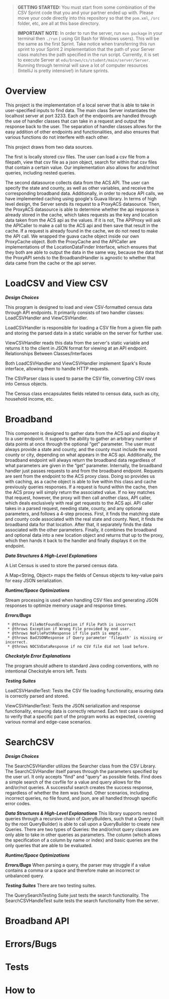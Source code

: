 > **GETTING STARTED:** You must start from some combination of the CSV Sprint code that you and your
> partner ended up with. Please move your code directly into this repository so that
> the `pom.xml`, `/src` folder, etc, are all at this base directory.

> **IMPORTANT NOTE**: In order to run the server, run `mvn package` in your terminal then `./run` (
> using Git Bash for Windows users). This will be the same as the first Sprint. Take notice when
> transferring this run sprint to your Sprint 2 implementation that the path of your Server class
> matches the path specified in the run script. Currently, it is set to execute Server
> at `edu/brown/cs/student/main/server/Server`. Running through terminal will save a lot of computer
> resources (IntelliJ is pretty intensive!) in future sprints.

# Overview

This project is the implementation of a local server that is able to take in user-specified inputs
to find data.
The main class Server instantiates the localhost server at port 3233. Each of the endpoints
are handled through the use of handler classes that can take in a request and output the response
back to the user.
The separation of handler classes allows for the easy addition of other endpoints and
functionalities, and also ensures that
various functions do not interfere with each other.

This project draws from two data sources.

The first is locally stored csv files.
The user can load a csv file from a filepath, view that csv file as a json object, search for within
that csv files that contain a certain value.
Our implementation also allows for and/or/not queries, including nested queries.

The second datasource collects data from the ACS API. The user can specify the state and county, as
well as other variables, and receive the corresponding broadband data.
Additionally, in order to reduce API calls, we have implemented caching using google's Guava
library. In terms of high level design,
the Server sends its request to a ProxyACS datasource. Then, the ProxyACS datasource is able to
determine whether the api response is already stored in the cache,
which takes requests as the key and location data taken from the ACS api as the values. If it is
not,
The APIProxy will ask the APICaller to make a call to the ACS api and then save that result in the
cache. If a request is already found in the cache,
we do not need to make the API call. We wrapped the guava cache object inside our own ProxyCache
object. Both the ProxyCache and the APICaller are implementations of the LocationDataFinder
Interface,
which ensures that they both are able to output the data in the same way, because the data that the
ProxyAPI sends to the BroadbandHandler is agnostic to whether that data came from the cache or the
api server.

# LoadCSV and View CSV

_**Design Choices**_

This program is designed to load and view CSV-formatted census data through API endpoints. It
primarily consists of two handler classes: LoadCSVHandler and ViewCSVHandler.

LoadCSVHandler is responsible for loading a CSV file from a given file path and storing the parsed
data in a static variable on the server for further use.

ViewCSVHandler reads this data from the server's static variable and returns it to the client in
JSON format for viewing at an API endpoint.
Relationships Between Classes/Interfaces

Both LoadCSVHandler and ViewCSVHandler implement Spark's Route interface, allowing them to handle
HTTP requests.

The CSVParser class is used to parse the CSV file, converting CSV rows into Census objects.

The Census class encapsulates fields related to census data, such as city, household income, etc.

# Broadband

This component is designed to gather data from the ACS api and display it to a user endpoint. It
supports the ability to gather an arbitrary number of data points at once through the optional “get”
parameter. The user must always provide a state and county, and the county must include the word
county or city, depending on what appears in the ACS api. Additionally, the broadband endpoint will
always return the broadband data regardless of what parameters are given in the “get” parameter.
Internally, the broadband handler just passes requests to and from the broadband endpoint. Requests
are sent from the endpoint to the ACS proxy class. Doing so provides us with caching, as a cache
object is able to live within this class and cache previously queries responses. If a request is
found within the cache, then the ACS proxy will simply return the associated value. If no key
matches that request, however, the proxy will then call another class, API caller, which deals
exclusively with real get requests to the ACS api. API caller takes in a parsed request, needing
state, county, and any optional parameters, and follows a 4-step process. First, it finds the
matching state and county code associated with the real state and county. Next, it finds the
broadband data for that location. After that, it separately finds the data associated with the other
parameters. Finally, it combines the broadband and optional data into a new location object and
returns that up to the proxy, which then hands it back to the handler and finally displays it on the
endpoint.

_**Data Structures & High-Level Explanations**_

A List Census is used to store the parsed census data.

A Map<String, Object> maps the fields of Census objects to key-value pairs for easy JSON
serialization.

_**Runtime/Space Optimizations**_

Stream processing is used when handling CSV files and generating JSON responses to optimize memory
usage and response times.

_**Errors/Bugs**_

     * @throws FileNotFoundException if File Path is incorrect
     * @throws Exception if Wrong File provided by end user.
     * @throws NoFilePathResponse if file path is empty.
     * @throws BadJSONResponse if Query parameter 'filepath' is missing or incorrect.
     * @throws NOCSVDataResponse if no CSV file did not load before.

_**Checkstyle Error Explanations**_

The program should adhere to standard Java coding conventions, with no intentional Checkstyle errors
left.
Tests

_**Testing Suites**_

LoadCSVHandlerTest: Tests the CSV file loading functionality, ensuring data is correctly parsed and
stored.

ViewCSVHandlerTest: Tests the JSON serialization and response functionality, ensuring data is
correctly returned.
Each test case is designed to verify that a specific part of the program works as expected, covering
various normal and edge-case scenarios.

# SearchCSV

_**Design Choices**_

The SearchCSVHandler utilizes the Searcher class from the CSV Library.
The SearchCSVHandler itself parses through the parameters specified by the user url. It only
accepts "find" and "query"
as possible fields. Find does a simple search of the csvfile for a value and query allows for the
and/or/not queries.
A successful search creates the success response, regardless of whether the item was found.
Other scenarios, including incorrect queries, no file found, and json, are all handled through
specific error codes.

_**Data Structures & High-Level Explanations**_
This library supports nested queries through a recursive chain of QueryBuilders, such that a Query (
built by the root QueryBuilder) is able to call upon a QueryBuilder to create new Queries.
There are two types of Queries: the and/or/not query classes are only able to take in other queries
as parameters. The column (which allows the specification of a column by name or index) and basic
queries are the only queries that are able to be evaluated.

_**Runtime/Space Optimizations**_

_**Errors/Bugs**_
When parsing a query, the parser may struggle if a value contains a comma or a space and therefore
make an incorrect or unbalanced query.

_**Testing Suites**_
There are two testing suites.

The QuerySearchTesting Suite just tests the search functionality.
The SearchCSVHandleTest suite tests the search functionality from the server.

# Broadband API

# Errors/Bugs

# Tests

# How to



